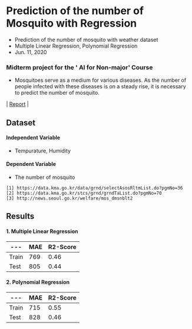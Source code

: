 # Prediction of the number of Mosquito with Regression
- Prediction of the number of mosquito with weather dataset
- Multiple Linear Regression, Polynomial Regression
- Jun. 11, 2020

### Midterm project for the ' AI for Non-major' Course
- Mosquitoes serve as a medium for various diseases. As the number of people infected with these diseases is on a steady rise, 
it is necessary to predict the number of mosquito.

| [Report](https://github.com/OH-Seoyoung/Prediction_of_the_number_of_Mosquito_with_Regression/blob/master/Report.pdf) |  

## Dataset
#### Independent Variable   
- Tempurature, Humidity  
#### Dependent Variable  
- The number of mosquito  

```
[1] https://data.kma.go.kr/data/grnd/selectAsosRltmList.do?pgmNo=36  
[2] https://data.kma.go.kr/stcs/grnd/grndTaList.do?pgmNo=70 
[3] http://news.seoul.go.kr/welfare/mos_dmsnblt2  
```
  
## Results
#### 1. Multiple Linear Regression  
|---|MAE|R2-Score|
|------|---|---|
|Train|769|0.46|
|Test|805|0.44|
  
#### 2. Polynomial Regression  
|---|MAE|R2-Score|
|------|---|---|
|Train|715|0.55|
|Test|828|0.46|

